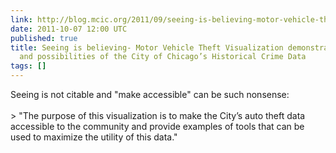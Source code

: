 ```yaml
---
link: http://blog.mcic.org/2011/09/seeing-is-believing-motor-vehicle-theft-visualization/
date: 2011-10-07 12:00 UTC
published: true
title: Seeing is believing- Motor Vehicle Theft Visualization demonstrating power
  and possibilities of the City of Chicago’s Historical Crime Data
tags: []
---
```


Seeing is not citable and "make accessible" can be such nonsense:<br><br>> "The purpose of this visualization is to make the City’s auto theft data accessible to the community and provide examples of tools that can be used to maximize the utility of this data."
